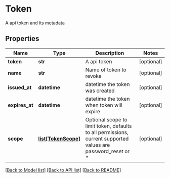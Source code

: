# Token

A api token and its metadata

## Properties

| Name           | Type                                  | Description                                                                                                   | Notes      |
| -------------- | ------------------------------------- | ------------------------------------------------------------------------------------------------------------- | ---------- |
| **token**      | **str**                               | A api token                                                                                                   | [optional] |
| **name**       | **str**                               | Name of token to revoke                                                                                       | [optional] |
| **issued_at**  | **datetime**                          | datetime the token was created                                                                                | [optional] |
| **expires_at** | **datetime**                          | datetime the token when token will expire                                                                     | [optional] |
| **scope**      | [**list[TokenScope]**](TokenScope.md) | Optional scope to limit token, defaults to all permissions, current supported values are password_reset or \* | [optional] |

[[Back to Model list]](../README.md#documentation-for-models) [[Back to API list]](../README.md#documentation-for-api-endpoints) [[Back to README]](../README.md)
